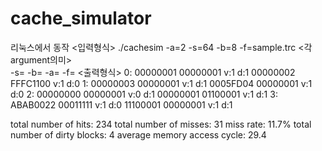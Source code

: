 # cache_simulator
리눅스에서 동작
<입력형식>
./cachesim -a=2 -s=64 -b=8 -f=sample.trc
<각 argument의미>  
  -s=<cache size>
  -b=<block size> 
  -a=<set size>
  -f=<trace file name>
<출력형식>
0: 00000001 00000001 v:1 d:1
   00000002 FFFC1100 v:1 d:0
1: 00000003 00000001 v:1 d:1
   0005FD04 00000001 v:1 d:0
2: 00000000 00000001 v:0 d:1
   00000001 01100001 v:1 d:1
3: ABAB0022 00011111 v:1 d:0
   11100001 00000001 v:1 d:1
 
total number of hits: 234
total number of misses: 31
miss rate: 11.7%
total number of dirty blocks: 4
average memory access cycle: 29.4
